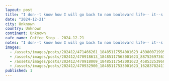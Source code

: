 ```yaml
---
layout: post
title: "I don--t know how I will go back to non boulevard life-- it--s just better, quick lil stop for an americano on my walk today. #worldcoffeetour"
date: "2024-12-21"
city: Unknown
country: Unknown
continent: Unknown
cafe_name: Coffee Stop - 2024-12-21
notes: "I don--t know how I will go back to non boulevard life-- it--s just better, quick lil stop for an americano on my walk today. #worldcoffeetour"
images: 
  - /assets/images/posts/202412/471466261_18485117554001623_4398007199594558069_n_17878631421210340.jpg
  - /assets/images/posts/202412/470918613_18485117563001623_8875269736358466603_n_17934462590844870.jpg
  - /assets/images/posts/202412/470918009_18485117542001623_4585325396004175152_n_18046330037146404.jpg
  - /assets/images/posts/202412/470932900_18485117533001623_1628378241137465923_n_17994104156740724.jpg
published: 1
---
```

